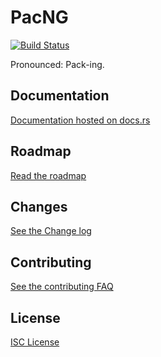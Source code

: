 # PacNG

[![Build Status](https://travis-ci.org/quinnjr/pacng.svg?branch=develop)](https://travis-ci.org/quinnjr/pacng)

Pronounced: Pack-ing.

## Documentation
[Documentation hosted on docs.rs](https://docs.rs/pacng)

## Roadmap
[Read the roadmap](https://github.com/quinnjr/pacng/wiki/Development-Roadmap)

## Changes
[See the Change log](CHANGES.md)

## Contributing
[See the contributing FAQ](https://github.com/quinnjr/pacng/wiki/Contributing)

## License
[ISC License](LICENSE.md)
